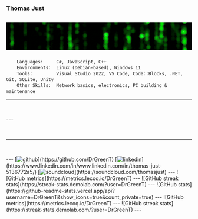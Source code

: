 ### Thomas Just
![Born in 1983 in Germany – now living under the Greek sun 🇬🇷  ](https://github.com/DRgreenT/DrGreenT/blob/master/banner_1.gif)
---
```plaintext
    Languages:     C#, JavaScript, C++
    Environments:  Linux (Debian-based), Windows 11
    Tools:         Visual Studio 2022, VS Code, Code::Blocks, .NET, Git, SQLite, Unity
    Other Skills:  Network basics, electronics, PC building & maintenance
```
---
<p align="center">
  <img src="https://github-readme-stats.vercel.app/api/top-langs/?username=DrGreenT" alt="" width="400"/>
</p>
---
<p align="center">
  <img src="https://github-profile-trophy.vercel.app/?username=DrGreenT" alt="" width="400"/>
</p>

---
<p align="center">
  <img src="https://github-readme-stats.vercel.app/api?username=DrGreenT&show_icons=true&count_private=true" alt="" width="400"/>
</p>
---
[<img src='https://cdn.jsdelivr.net/npm/simple-icons@3.0.1/icons/github.svg' alt='github' height='40'>](https://github.com/DrGreenT)  
[<img src='https://cdn.jsdelivr.net/npm/simple-icons@3.0.1/icons/linkedin.svg' alt='linkedin' height='40'>](https://www.linkedin.com/in/www.linkedin.com/in/thomas-just-5136772a5/)  
[<img src='https://cdn.jsdelivr.net/npm/simple-icons@3.0.1/icons/soundcloud.svg' alt='soundcloud' height='40'>](https://soundcloud.com/thomasjust) 
---
![GitHub metrics](https://metrics.lecoq.io/DrGreenT)  
---
![GitHub streak stats](https://streak-stats.demolab.com/?user=DrGreenT)  
---
![GitHub stats](https://github-readme-stats.vercel.app/api?username=DrGreenT&show_icons=true&count_private=true)
---
![GitHub metrics](https://metrics.lecoq.io/DrGreenT) 
---
![GitHub streak stats](https://streak-stats.demolab.com/?user=DrGreenT)
---
